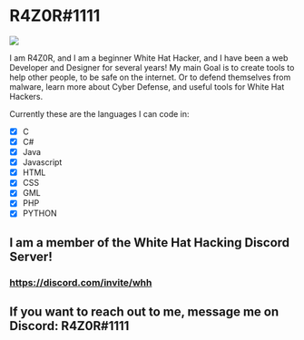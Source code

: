 # R4Z0R#1111


![](https://komarev.com/ghpvc/?username=r4z0r1111&color=orange)

I am R4Z0R, and I am a beginner White Hat Hacker, and I have been a web Developer and Designer for several years! My main Goal is to create tools to help other people,
to be safe on the internet. Or to defend themselves from malware, learn more about Cyber Defense, and useful tools for White Hat Hackers.

Currently these are the languages I can code in:

- [x] C
- [x] C#
- [x] Java
- [x] Javascript
- [x] HTML
- [x] CSS
- [x] GML
- [x] PHP 
- [x] PYTHON

## I am a member of the White Hat Hacking Discord Server! 

### https://discord.com/invite/whh

## If you want to reach out to me, message me on Discord: R4Z0R#1111

